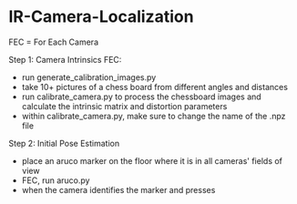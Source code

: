 # IR-Camera-Localization
 
FEC = For Each Camera

Step 1: Camera Intrinsics
FEC:
- run generate_calibration_images.py
- take 10+ pictures of a chess board from different angles and distances 
- run calibrate_camera.py to process the chessboard images and calculate the intrinsic matrix and distortion parameters
- within calibrate_camera.py, make sure to change the name of the .npz file

Step 2: Initial Pose Estimation
- place an aruco marker on the floor where it is in all cameras' fields of view 
- FEC, run aruco.py
- when the camera identifies the marker and presses 
